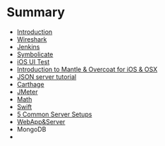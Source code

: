 # Summary

* [Introduction](README.md)
* [Wireshark](wireshark.md)
* [Jenkins](jenkins.md)
* [Symbolicate](symbolicate.md)
* [iOS UI Test](iOSUITest.md)
* [Introduction to Mantle & Overcoat for iOS & OSX](mantal&overcoat.md)
* [JSON server tutorial](json-server.md)
* [Carthage](carthage.md)
* [JMeter](jmeter.md)
* [Math](math.md)
* [Swift](swift.md)
* [5 Common Server Setups](https:/www.digitalocean.com/community/tutorials/5-common-server-setups-for-your-web-application)
* [WebApp&Server](webapp&server.md)
* MongoDB
*

